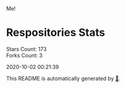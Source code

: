 Me!

# Respositories Stats
Stars Count: 173  
Forks Count: 3

2020-10-02 00:21:39  

This README is automatically generated by [🐰](https://github.com/rnitta/rnitta).
